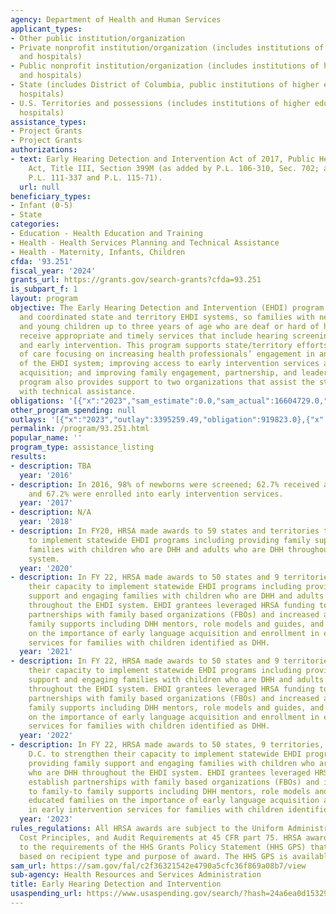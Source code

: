 ```yaml
---
agency: Department of Health and Human Services
applicant_types:
- Other public institution/organization
- Private nonprofit institution/organization (includes institutions of higher education
  and hospitals)
- Public nonprofit institution/organization (includes institutions of higher education
  and hospitals)
- State (includes District of Columbia, public institutions of higher education and
  hospitals)
- U.S. Territories and possessions (includes institutions of higher education and
  hospitals)
assistance_types:
- Project Grants
- Project Grants
authorizations:
- text: Early Hearing Detection and Intervention Act of 2017, Public Health Service
    Act, Title III, Section 399M (as added by P.L. 106-310, Sec. 702; as amended by
    P.L. 111-337 and P.L. 115-71).
  url: null
beneficiary_types:
- Infant (0-5)
- State
categories:
- Education - Health Education and Training
- Health - Health Services Planning and Technical Assistance
- Health - Maternity, Infants, Children
cfda: '93.251'
fiscal_year: '2024'
grants_url: https://grants.gov/search-grants?cfda=93.251
is_subpart_f: 1
layout: program
objective: The Early Hearing Detection and Intervention (EHDI) program supports comprehensive
  and coordinated state and territory EHDI systems, so families with newborns, infants,
  and young children up to three years of age who are deaf or hard of hearing (DHH)
  receive appropriate and timely services that include hearing screening, diagnosis,
  and early intervention. This program supports state/territory efforts to build systems
  of care focusing on increasing health professionals’ engagement in and knowledge
  of the EHDI system; improving access to early intervention services and language
  acquisition; and improving family engagement, partnership, and leadership. The EHDI
  program also provides support to two organizations that assist the states/territories
  with technical assistance.
obligations: '[{"x":"2023","sam_estimate":0.0,"sam_actual":16604729.0,"usa_spending_actual":16675296.69},{"x":"2024","sam_estimate":0.0,"sam_actual":16651331.0,"usa_spending_actual":16548205.66},{"x":"2025","sam_estimate":0.0,"sam_actual":16129872.0,"usa_spending_actual":0.0}]'
other_program_spending: null
outlays: '[{"x":"2023","outlay":3395259.49,"obligation":919823.0},{"x":"2024","outlay":359703.47,"obligation":2589926.0},{"x":"2025","outlay":0.0,"obligation":0.0}]'
permalink: /program/93.251.html
popular_name: ''
program_type: assistance_listing
results:
- description: TBA
  year: '2016'
- description: In 2016, 98% of newborns were screened; 62.7% received a diagnosis;
    and 67.2% were enrolled into early intervention services.
  year: '2017'
- description: N/A
  year: '2018'
- description: In FY20, HRSA made awards to 59 states and territories to their capacity
    to implement statewide EHDI programs including providing family supports and engaging
    families with children who are DHH and adults who are DHH throughout the EHDI
    system.
  year: '2020'
- description: In FY 22, HRSA made awards to 50 states and 9 territories to strengthen
    their capacity to implement statewide EHDI programs including providing family
    support and engaging families with children who are DHH and adults who are DHH
    throughout the EHDI system. EHDI grantees leveraged HRSA funding to establish
    partnerships with family based organizations (FBOs) and increased access to family-to
    family supports including DHH mentors, role models and guides, and educated families
    on the importance of early language acquisition and enrollment in early intervention
    services for families with children identified as DHH.
  year: '2021'
- description: In FY 22, HRSA made awards to 50 states and 9 territories to strengthen
    their capacity to implement statewide EHDI programs including providing family
    support and engaging families with children who are DHH and adults who are DHH
    throughout the EHDI system. EHDI grantees leveraged HRSA funding to establish
    partnerships with family based organizations (FBOs) and increased access to family-to
    family supports including DHH mentors, role models and guides, and educated families
    on the importance of early language acquisition and enrollment in early intervention
    services for families with children identified as DHH.
  year: '2022'
- description: In FY 22, HRSA made awards to 50 states, 9 territories, and Washington,
    D.C. to strengthen their capacity to implement statewide EHDI programs including
    providing family support and engaging families with children who are DHH and adults
    who are DHH throughout the EHDI system. EHDI grantees leveraged HRSA funding to
    establish partnerships with family based organizations (FBOs) and increased access
    to family-to family supports including DHH mentors, role models and guides, and
    educated families on the importance of early language acquisition and enrollment
    in early intervention services for families with children identified as DHH.
  year: '2023'
rules_regulations: All HRSA awards are subject to the Uniform Administrative Requirements,
  Cost Principles, and Audit Requirements at 45 CFR part 75. HRSA awards are subject
  to the requirements of the HHS Grants Policy Statement (HHS GPS) that are applicable
  based on recipient type and purpose of award. The HHS GPS is available at https://www.hhs.gov/sites/default/files/hhs-grants-policy-statement-october-2024.pdf.
sam_url: https://sam.gov/fal/c2f36321542e4790a5cfc36f869a08b7/view
sub-agency: Health Resources and Services Administration
title: Early Hearing Detection and Intervention
usaspending_url: https://www.usaspending.gov/search/?hash=24a6ea0d15329ce654e855390dc91126
---
```

